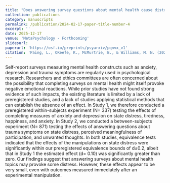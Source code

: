 ```yaml
---
title: "Does answering survey questions about mental health cause distress? [In Press]" 
collection: publications
category: manuscripts
permalink: /publication/2024-02-17-paper-title-number-4
excerpt: ''
date: 2025-12-17 
venue: 'MetaPsychology - Forthcoming'
slidesurl:
paperurl: 'https://osf.io/preprints/psyarxiv/pqnvx_v1'
citation: 'Paing, L., OKeefe, K., McMurtrie, B., & Williams, M. N. (2023, October 9). Does answering survey questions about mental health cause distress?. https://doi.org/10.31234/osf.io/pqnvx'
---
```


Self-report surveys measuring mental health constructs such as anxiety, depression and trauma symptoms are regularly used in psychological research. Researchers and ethics committees are often concerned about the possibility that completing surveys on mental health might itself provoke negative emotional reactions. While prior studies have not found strong evidence of such impacts, the existing literature is limited by a lack of preregistered studies, and a lack of studies applying statistical methods that can establish the absence of an effect. In Study 1, we therefore conducted a preregistered within-subjects experiment (N= 337) testing the effects of completing measures of anxiety and depression on state distress, tiredness, happiness, and anxiety. In Study 2, we conducted a between-subjects experiment (N= 871) testing the effects of answering questions about trauma symptoms on state distress, perceived meaningfulness of participation, and unwanted thoughts. In both studies, equivalence tests indicated that the effects of the manipulations on state distress were significantly within our preregistered equivalence bounds of d±0.2, albeit that in Study 1 the estimated effect (d= 0.10) was significantly greater than zero. Our findings suggest that answering surveys about mental health topics may provoke some distress. However, these effects appear to be very small, even with outcomes measured immediately after an experimental manipulation.
